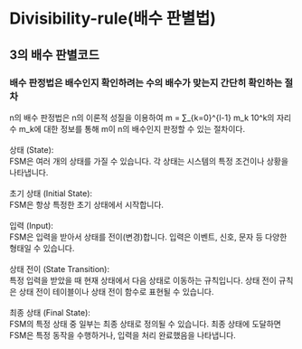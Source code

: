 # Divisibility-rule(배수 판별법)

## 3의 배수 판별코드

### 배수 판정법은 배수인지 확인하려는 수의 배수가 맞는지 간단히 확인하는 절차
  
n의 배수 판정법은 n의 이론적 성질을 이용하여 m = ∑_{k=0}^{l-1} m_k 10^k의 자리수 m_k에 대한 정보를 통해 m이 n의 배수인지 판정할 수 있는 절차이다.
<br />
<br />
상태 (State):
<br />
FSM은 여러 개의 상태를 가질 수 있습니다. 각 상태는 시스템의 특정 조건이나 상황을 나타냅니다.
<br />
<br />
초기 상태 (Initial State):
<br />
FSM은 항상 특정한 초기 상태에서 시작합니다.
<br />
<br />
입력 (Input):
<br />
FSM은 입력을 받아서 상태를 전이(변경)합니다. 입력은 이벤트, 신호, 문자 등 다양한 형태일 수 있습니다.
<br />
<br />
상태 전이 (State Transition):
<br />
특정 입력을 받았을 때 현재 상태에서 다음 상태로 이동하는 규칙입니다. 상태 전이 규칙은 상태 전이 테이블이나 상태 전이 함수로 표현될 수 있습니다.
<br />
<br />
최종 상태 (Final State):
<br />
FSM의 특정 상태 중 일부는 최종 상태로 정의될 수 있습니다. 최종 상태에 도달하면 FSM은 특정 동작을 수행하거나, 입력을 처리 완료했음을 나타냅니다.

